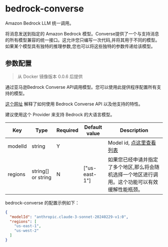 # bedrock-converse

Amazon Bedrock LLM 统一调用。

将消息发送到指定的 Amazon Bedrock 模型。Converse提供了一个与支持消息的所有模型兼容的统一接口。这允许您只编写一次代码,并将其用于不同的模型。如果某个模型具有独特的推理参数,您也可以将这些独特的参数传递给该模型。

## 参数配置

> 从 Docker 镜像版本 0.0.6 后提供

通过亚马逊Bedrock Converse API调用模型。您可以使用此提供程序配置所有支持的模型。

[这个网址](https://docs.aws.amazon.com/bedrock/latest/userguide/conversation-inference.html) 解释了如何使用 Bedrock Converse API 以及他支持的特性。

建议使用这个 Provider 来支持 Bedrock 的大语言模型。

| Key     | Type      | Required     | Default value | Description |
| ------------- | -------| ------------- | ------------- | ------------- |
| modelId  | string   | Y    |  |   Model id, [点这里查看列表](https://docs.aws.amazon.com/bedrock/latest/userguide/model-ids.html)  |
| regions  | string[] or string   | N     | ["us-east-1"] |   如果您已经申请并指定了多个地区,那么将会随机选择一个地区进行调用。这个功能可以有效缓解性能瓶颈。  |

bedrock-converse 的配置示例如下：

```json
{
  "modelId": "anthropic.claude-3-sonnet-20240229-v1:0",
  "regions": [
    "us-east-1",
    "us-west-2"
  ]
}
```
